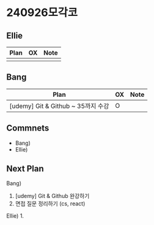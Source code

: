 # 240926모각코

## Ellie

| Plan                 | OX  | Note |
| -------------------- | --- | ---- |
|                      |     |      |

## Bang

| Plan                  | OX  | Note |
| --------------------- | --- | ---- |
| [udemy] Git & Github  ~ 35까지 수강 |  O    |      |

## Commnets

- Bang)
- Ellie)

## Next Plan

Bang)
1. [udemy] Git & Github 완강하기
1. 면접 질문 정리하기 (cs, react)

Ellie)
1. 

